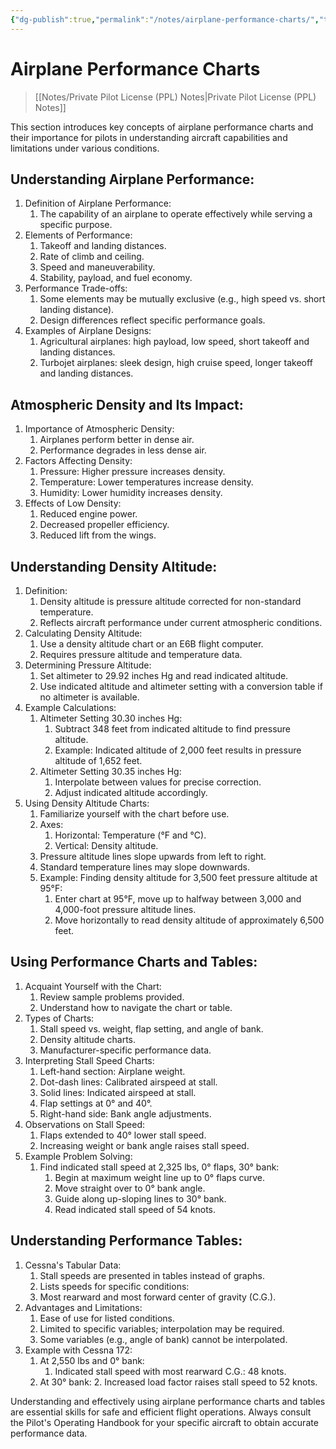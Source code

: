 ```yaml
---
{"dg-publish":true,"permalink":"/notes/airplane-performance-charts/","title":"Airplane Performance Charts","tags":["aviation","classnotes"]}
---
```



# Airplane Performance Charts
> [[Notes/Private Pilot License (PPL) Notes\|Private Pilot License (PPL) Notes]]

This section introduces key concepts of airplane performance charts and their importance for pilots in understanding aircraft capabilities and limitations under various conditions.

## Understanding Airplane Performance:

1. Definition of Airplane Performance:
    1. The capability of an airplane to operate effectively while serving a specific purpose.
2. Elements of Performance:
    1. Takeoff and landing distances.
    2. Rate of climb and ceiling.
    3. Speed and maneuverability.
    4. Stability, payload, and fuel economy.
3. Performance Trade-offs:
    1. Some elements may be mutually exclusive (e.g., high speed vs. short landing distance).
    2. Design differences reflect specific performance goals.
4. Examples of Airplane Designs:
    1. Agricultural airplanes: high payload, low speed, short takeoff and landing distances.
    2. Turbojet airplanes: sleek design, high cruise speed, longer takeoff and landing distances.

## Atmospheric Density and Its Impact:

1. Importance of Atmospheric Density:
    1. Airplanes perform better in dense air.
    2. Performance degrades in less dense air.
2. Factors Affecting Density:
    1. Pressure: Higher pressure increases density.
    2. Temperature: Lower temperatures increase density.
    3. Humidity: Lower humidity increases density.
3. Effects of Low Density:
    1. Reduced engine power.
    2. Decreased propeller efficiency.
    3. Reduced lift from the wings.

## Understanding Density Altitude:

1. Definition:
    1. Density altitude is pressure altitude corrected for non-standard temperature.
    2. Reflects aircraft performance under current atmospheric conditions.
2. Calculating Density Altitude:
    1. Use a density altitude chart or an E6B flight computer.
    2. Requires pressure altitude and temperature data.
3. Determining Pressure Altitude:
    1. Set altimeter to 29.92 inches Hg and read indicated altitude.
    2. Use indicated altitude and altimeter setting with a conversion table if no altimeter is available.
4. Example Calculations:
    1. Altimeter Setting 30.30 inches Hg:
        1. Subtract 348 feet from indicated altitude to find pressure altitude.
        2. Example: Indicated altitude of 2,000 feet results in pressure altitude of 1,652 feet.
    2. Altimeter Setting 30.35 inches Hg:
        1. Interpolate between values for precise correction.
        2. Adjust indicated altitude accordingly.
5. Using Density Altitude Charts:
    1. Familiarize yourself with the chart before use.
    2. Axes:
        1. Horizontal: Temperature (°F and °C).
        2. Vertical: Density altitude.
    3. Pressure altitude lines slope upwards from left to right.
    4. Standard temperature lines may slope downwards.
    5. Example: Finding density altitude for 3,500 feet pressure altitude at 95°F:
        1. Enter chart at 95°F, move up to halfway between 3,000 and 4,000-foot pressure altitude lines.
        2. Move horizontally to read density altitude of approximately 6,500 feet.

## Using Performance Charts and Tables:

1. Acquaint Yourself with the Chart:
    1. Review sample problems provided.
    2. Understand how to navigate the chart or table.
2. Types of Charts:
    1. Stall speed vs. weight, flap setting, and angle of bank.
    2. Density altitude charts.
    3. Manufacturer-specific performance data.
3. Interpreting Stall Speed Charts:
    1. Left-hand section: Airplane weight.
    2. Dot-dash lines: Calibrated airspeed at stall.
    3. Solid lines: Indicated airspeed at stall.
    4. Flap settings at 0° and 40°.
    5. Right-hand side: Bank angle adjustments.
4. Observations on Stall Speed:
    1. Flaps extended to 40° lower stall speed.
    2. Increasing weight or bank angle raises stall speed.
5. Example Problem Solving:
    1. Find indicated stall speed at 2,325 lbs, 0° flaps, 30° bank:
        1. Begin at maximum weight line up to 0° flaps curve.
        2. Move straight over to 0° bank angle.
        3. Guide along up-sloping lines to 30° bank.
        4. Read indicated stall speed of 54 knots.

## Understanding Performance Tables:

1. Cessna's Tabular Data:
    1. Stall speeds are presented in tables instead of graphs.
    2. Lists speeds for specific conditions:
    3. Most rearward and most forward center of gravity (C.G.).
2. Advantages and Limitations:
    1. Ease of use for listed conditions.
    2. Limited to specific variables; interpolation may be required.
    3. Some variables (e.g., angle of bank) cannot be interpolated.
3. Example with Cessna 172:
    1. At 2,550 lbs and 0° bank:
        1. Indicated stall speed with most rearward C.G.: 48 knots.
    2. At 30° bank:
        2. Increased load factor raises stall speed to 52 knots.

Understanding and effectively using airplane performance charts and tables are essential skills for safe and efficient flight operations. Always consult the Pilot's Operating Handbook for your specific aircraft to obtain accurate performance data.